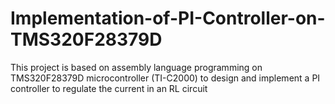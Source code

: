 # Implementation-of-PI-Controller-on-TMS320F28379D

This project is based on assembly language programming on TMS320F28379D microcontroller (TI-C2000) to design and implement a PI controller to regulate the current in an RL circuit
